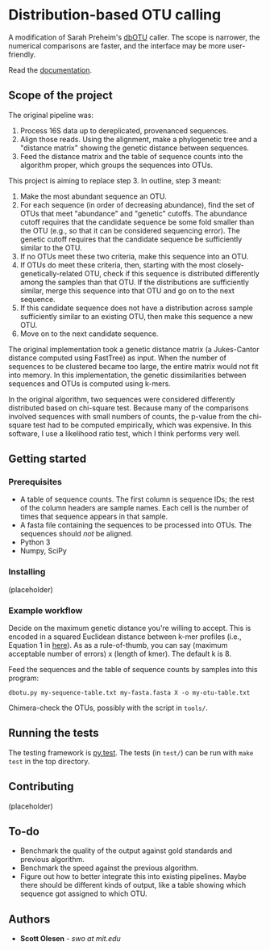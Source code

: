# Distribution-based OTU calling

A modification of Sarah Preheim's [dbOTU](http://aem.asm.org/content/79/21/6593.long) caller.
The scope is narrower, the numerical comparisons are faster, and the interface may be more
user-friendly.

Read the [documentation](http://dbotu2.readthedocs.io/en/latest/).

## Scope of the project

The original pipeline was:

1. Process 16S data up to dereplicated, provenanced sequences.
2. Align those reads. Using the alignment, make a phylogenetic tree and a "distance matrix" showing the genetic distance between sequences.
3. Feed the distance matrix and the table of sequence counts into the algorithm proper, which groups the sequences into OTUs.

This project is aiming to replace step 3. In outline, step 3 meant:

1. Make the most abundant sequence an OTU.
2. For each sequence (in order of decreasing abundance), find the set of OTUs that meet "abundance" and "genetic" cutoffs. The abundance cutoff requires that the candidate sequence be some fold smaller than the OTU (e.g., so that it can be considered sequencing error). The genetic cutoff requires that the candidate sequence be sufficiently similar to the OTU.  
3. If no OTUs meet these two criteria, make this sequence into an OTU.
4. If OTUs do meet these criteria, then, starting with the most closely-genetically-related OTU, check if this sequence is distributed differently among the samples than that OTU. If the distributions are sufficiently similar, merge this sequence into that OTU and go on to the next sequence.
5. If this candidate sequence does not have a distribution across sample sufficiently similar to an existing OTU, then make this sequence a new OTU.
6. Move on to the next candidate sequence.

The original implementation took a genetic distance matrix (a Jukes-Cantor distance
computed using FastTree) as input. When the number of sequences to be clustered
became too large, the entire matrix would not fit into memory. In this implementation,
the genetic dissimilarities between sequences and OTUs is computed using k-mers.

In the original algorithm, two sequences were considered differently
distributed based on chi-square test. Because many of the comparisons involved
sequences with small numbers of counts, the p-value from the chi-square test
had to be computed empirically, which was expensive. In this software, I use
a likelihood ratio test, which I think performs very well.

## Getting started

### Prerequisites

- A table of sequence counts. The first column is sequence IDs; the rest of the column headers are sample names. Each cell is the number of times that sequence appears in that sample.
- A fasta file containing the sequences to be processed into OTUs. The sequences should *not* be aligned.
- Python 3
- Numpy, SciPy

### Installing

(placeholder)

### Example workflow

Decide on the maximum genetic distance you're willing to accept. This is encoded in a squared
Euclidean distance between k-mer profiles (i.e., Equation 1 in [here](http://www.ncbi.nlm.nih.gov/pmc/articles/PMC2674673/)). As as a rule-of-thumb, you can say (maximum acceptable number of errors) x (length of kmer).
The default k is 8.

Feed the sequences and the table of sequence counts by samples into this program:

    dbotu.py my-sequence-table.txt my-fasta.fasta X -o my-otu-table.txt

Chimera-check the OTUs, possibly with the script in `tools/`.

## Running the tests

The testing framework is [py.test](http://docs.pytest.org/en/latest/). The tests (in `test/`) can be run with `make test` in the top directory.

## Contributing

(placeholder)

## To-do

- Benchmark the quality of the output against gold standards and previous algorithm.
- Benchmark the speed against the previous algorithm.
- Figure out how to better integrate this into existing pipelines. Maybe there should be different kinds of output, like a table showing which sequence got assigned to which OTU.

## Authors

* **Scott Olesen** - *swo at mit.edu*
